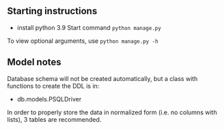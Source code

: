 
## Starting instructions
* install python 3.9
Start command `python manage.py`

To view optional arguments, use `python manage.py -h`

## Model notes 

Database schema will not be created automatically, but a class with functions to create the DDL is in:
 * db.models.PSQLDriver

In order to properly store the data in normalized form (i.e. no columns with lists), 3 tables are recommended.
